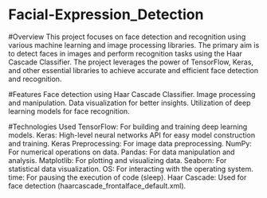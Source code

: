 # Facial-Expression_Detection
#Overview
This project focuses on face detection and recognition using various machine learning and image processing libraries. The primary aim is to detect faces in images and perform recognition tasks using the Haar Cascade Classifier. The project leverages the power of TensorFlow, Keras, and other essential libraries to achieve accurate and efficient face detection and recognition.

#Features
Face detection using Haar Cascade Classifier.
Image processing and manipulation.
Data visualization for better insights.
Utilization of deep learning models for face recognition.

#Technologies Used
TensorFlow: For building and training deep learning models.
Keras: High-level neural networks API for easy model construction and training.
Keras Preprocessing: For image data preprocessing.
NumPy: For numerical operations on data.
Pandas: For data manipulation and analysis.
Matplotlib: For plotting and visualizing data.
Seaborn: For statistical data visualization.
OS: For interacting with the operating system.
time: For pausing the execution of code (sleep).
Haar Cascade: Used for face detection (haarcascade_frontalface_default.xml).
